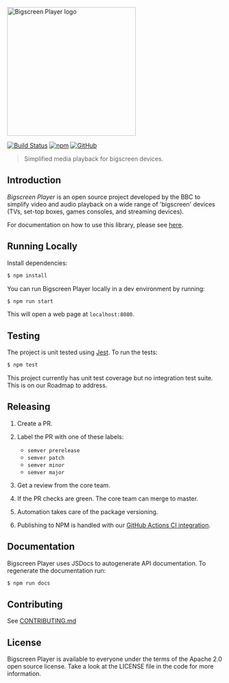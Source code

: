 <img src="https://user-images.githubusercontent.com/6772464/124460623-7f3d9d80-dd87-11eb-9833-456c9f20bab7.png" width="300" alt="Bigscreen Player logo"/>   

[![Build Status](https://github.com/bbc/bigscreen-player/actions/workflows/pull-requests.yml/badge.svg)](https://github.com/bbc/bigscreen-player/actions/workflows/npm-publish.yml) [![npm](https://img.shields.io/npm/v/bigscreen-player)](https://www.npmjs.com/package/bigscreen-player) [![GitHub](https://img.shields.io/github/license/bbc/bigscreen-player)](https://github.com/bbc/bigscreen-player/blob/master/LICENSE)

> Simplified media playback for bigscreen devices.

## Introduction

*Bigscreen Player* is an open source project developed by the BBC to simplify video and audio playback on a wide range of 'bigscreen' devices (TVs, set-top boxes, games consoles, and streaming devices).

For documentation on how to use this library, please see [here](https://bbc.github.io/bigscreen-player/api).

## Running Locally

Install dependencies:
```bash
$ npm install
```

You can run Bigscreen Player locally in a dev environment by running:
```bash
$ npm run start
```

This will open a web page at `localhost:8080`.

## Testing

The project is unit tested using [Jest](https://jestjs.io/). To run the tests:
```bash
$ npm test
```
This project currently has unit test coverage but no integration test suite. This is on our Roadmap to address.

## Releasing

1. Create a PR.
2. Label the PR with one of these labels: 
    - `semver prerelease` 
    - `semver patch`
    - `semver minor`
    - `semver major`

3. Get a review from the core team.
4. If the PR checks are green. The core team can merge to master.
5. Automation takes care of the package versioning.
6. Publishing to NPM is handled with our [GitHub Actions CI integration](https://github.com/bbc/bigscreen-player/blob/master/.github/workflows/npm-publish.yml).

## Documentation

Bigscreen Player uses JSDocs to autogenerate API documentation. To regenerate the documentation run:
```bash
$ npm run docs
```

## Contributing

See [CONTRIBUTING.md](CONTRIBUTING.md)

## License

Bigscreen Player is available to everyone under the terms of the Apache 2.0 open source license. Take a look at the LICENSE file in the code for more information.
